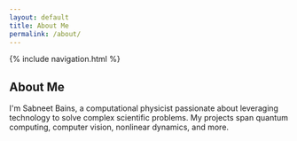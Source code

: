 ```yaml
---
layout: default
title: About Me
permalink: /about/
---
```


{% include navigation.html %}

## About Me

I'm Sabneet Bains, a computational physicist passionate about leveraging technology to solve complex scientific problems. My projects span quantum computing, computer vision, nonlinear dynamics, and more.
